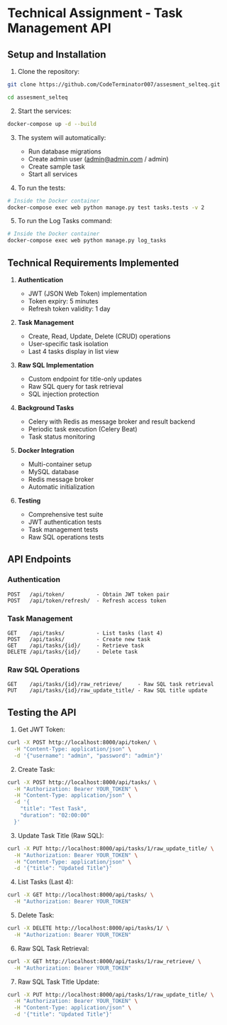 # Technical Assignment - Task Management API



## Setup and Installation

1. Clone the repository:
```bash
git clone https://github.com/CodeTerminator007/assesment_selteq.git

cd assesment_selteq
```

2. Start the services:
```bash
docker-compose up -d --build
```

3. The system will automatically:
   - Run database migrations
   - Create admin user (admin@admin.com / admin)
   - Create sample task
   - Start all services

4. To run the tests:
```bash
# Inside the Docker container
docker-compose exec web python manage.py test tasks.tests -v 2
```
5. To run the Log Tasks command:
```bash
# Inside the Docker container
docker-compose exec web python manage.py log_tasks
```


## Technical Requirements Implemented

1. **Authentication**
   - JWT (JSON Web Token) implementation
   - Token expiry: 5 minutes
   - Refresh token validity: 1 day

2. **Task Management**
   - Create, Read, Update, Delete (CRUD) operations
   - User-specific task isolation
   - Last 4 tasks display in list view

3. **Raw SQL Implementation**
   - Custom endpoint for title-only updates
   - Raw SQL query for task retrieval
   - SQL injection protection

4. **Background Tasks**
   - Celery with Redis as message broker and result backend
   - Periodic task execution (Celery Beat)
   - Task status monitoring

5. **Docker Integration**
   - Multi-container setup
   - MySQL database
   - Redis message broker
   - Automatic initialization

6. **Testing**
   - Comprehensive test suite
   - JWT authentication tests
   - Task management tests
   - Raw SQL operations tests



## API Endpoints

### Authentication
```
POST   /api/token/          - Obtain JWT token pair
POST   /api/token/refresh/  - Refresh access token
```

### Task Management
```
GET    /api/tasks/          - List tasks (last 4)
POST   /api/tasks/          - Create new task
GET    /api/tasks/{id}/     - Retrieve task
DELETE /api/tasks/{id}/     - Delete task
```

### Raw SQL Operations
```
GET    /api/tasks/{id}/raw_retrieve/     - Raw SQL task retrieval
PUT    /api/tasks/{id}/raw_update_title/ - Raw SQL title update
```


## Testing the API

1. Get JWT Token:
```bash
curl -X POST http://localhost:8000/api/token/ \
  -H "Content-Type: application/json" \
  -d '{"username": "admin", "password": "admin"}'
```

2. Create Task:
```bash
curl -X POST http://localhost:8000/api/tasks/ \
  -H "Authorization: Bearer YOUR_TOKEN" \
  -H "Content-Type: application/json" \
  -d '{
    "title": "Test Task",
    "duration": "02:00:00"
  }'
```

3. Update Task Title (Raw SQL):
```bash
curl -X PUT http://localhost:8000/api/tasks/1/raw_update_title/ \
  -H "Authorization: Bearer YOUR_TOKEN" \
  -H "Content-Type: application/json" \
  -d '{"title": "Updated Title"}'
```

4. List Tasks (Last 4):
```bash
curl -X GET http://localhost:8000/api/tasks/ \
  -H "Authorization: Bearer YOUR_TOKEN"
```

5. Delete Task:
```bash
curl -X DELETE http://localhost:8000/api/tasks/1/ \
  -H "Authorization: Bearer YOUR_TOKEN"
```

6. Raw SQL Task Retrieval:
```bash
curl -X GET http://localhost:8000/api/tasks/1/raw_retrieve/ \
  -H "Authorization: Bearer YOUR_TOKEN"
```   

7. Raw SQL Task Title Update:
```bash
curl -X PUT http://localhost:8000/api/tasks/1/raw_update_title/ \
  -H "Authorization: Bearer YOUR_TOKEN" \
  -H "Content-Type: application/json" \
  -d '{"title": "Updated Title"}'
```

